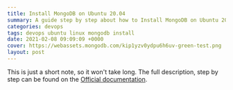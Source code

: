 ```yaml
---
title: Install MongoDB on Ubuntu 20.04
summary: A guide step by step about how to Install MongoDB on Ubuntu 20.04
categories: devops
tags: devops ubuntu linux mongodb install
date: 2021-02-08 09:09:09 +0000
cover: https://webassets.mongodb.com/kip1yzv0ydpu6h6uv-green-test.png
layout: post
---
```


This is just a short note, so it won't take long. The full description, step by step can be found on the [Official documentation](https://docs.mongodb.com/manual/tutorial/install-mongodb-on-ubuntu/).